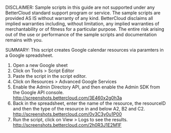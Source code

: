 DISCLAIMER: Sample scripts in this guide are not supported under any BetterCloud standard support program or service. The sample scripts are provided AS IS without warranty of any kind. BetterCloud disclaims all implied warranties including, without limitation, any implied warranties of merchantability or of fitness for a particular purpose. The entire risk arising out of the use or performance of the sample scripts and documentation remains with you.

SUMMARY: This script creates Google calendar resources via paramters in a Google spreadsheet. 

1) Open a new Google sheet
2) Click on Tools > Script Editor
3) Paste the script in the script editor.
4) Click on Resources > Advanced Google Services
5) Enable the Admin Directory API, and then enable the Admin SDK from the Google API console. http://screenshots.bettercloud.com/3E460x2g0h3a
6) Back in the spreadsheet, enter the name of the resource, the resourceID and then the type of the resource in and below A2, B2 and C2.
http://screenshots.bettercloud.com/0v3C3y0u1P00
7) Run the script, click on View > Logs to see the results. http://screenshots.bettercloud.com/2h0R3J1E2M1F
